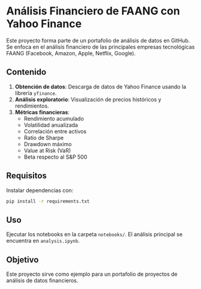 # Análisis Financiero de FAANG con Yahoo Finance

Este proyecto forma parte de un portafolio de análisis de datos en GitHub. 
Se enfoca en el análisis financiero de las principales empresas tecnológicas FAANG (Facebook, Amazon, Apple, Netflix, Google).

## Contenido

1. **Obtención de datos**: Descarga de datos de Yahoo Finance usando la librería `yfinance`.
2. **Análisis exploratorio**: Visualización de precios históricos y rendimientos.
3. **Métricas financieras**: 
   - Rendimiento acumulado
   - Volatilidad anualizada
   - Correlación entre activos
   - Ratio de Sharpe
   - Drawdown máximo
   - Value at Risk (VaR)
   - Beta respecto al S&P 500

## Requisitos

Instalar dependencias con:

```bash
pip install -r requirements.txt
```

## Uso

Ejecutar los notebooks en la carpeta `notebooks/`. El análisis principal se encuentra en `analysis.ipynb`.

## Objetivo

Este proyecto sirve como ejemplo para un portafolio de proyectos de análisis de datos financieros.
